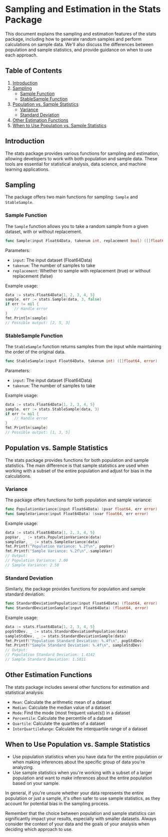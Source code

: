 # Sampling and Estimation in the Stats Package

This document explains the sampling and estimation features of the stats package, including how to generate random samples and perform calculations on sample data. We'll also discuss the differences between population and sample statistics, and provide guidance on when to use each approach.

## Table of Contents

1. [Introduction](#introduction)
2. [Sampling](#sampling)
   - [Sample Function](#sample-function)
   - [StableSample Function](#stablesample-function)
3. [Population vs. Sample Statistics](#population-vs-sample-statistics)
   - [Variance](#variance)
   - [Standard Deviation](#standard-deviation)
4. [Other Estimation Functions](#other-estimation-functions)
5. [When to Use Population vs. Sample Statistics](#when-to-use-population-vs-sample-statistics)

## Introduction

The stats package provides various functions for sampling and estimation, allowing developers to work with both population and sample data. These tools are essential for statistical analysis, data science, and machine learning applications.

## Sampling

The package offers two main functions for sampling: `Sample` and `StableSample`.

### Sample Function

The `Sample` function allows you to take a random sample from a given dataset, with or without replacement.

```go
func Sample(input Float64Data, takenum int, replacement bool) ([]float64, error)
```

Parameters:
- `input`: The input dataset (Float64Data)
- `takenum`: The number of samples to take
- `replacement`: Whether to sample with replacement (true) or without replacement (false)

Example usage:

```go
data := stats.Float64Data{1, 2, 3, 4, 5}
sample, err := stats.Sample(data, 3, false)
if err != nil {
    // Handle error
}
fmt.Println(sample)
// Possible output: [2, 5, 3]
```

### StableSample Function

The `StableSample` function returns samples from the input while maintaining the order of the original data.

```go
func StableSample(input Float64Data, takenum int) ([]float64, error)
```

Parameters:
- `input`: The input dataset (Float64Data)
- `takenum`: The number of samples to take

Example usage:

```go
data := stats.Float64Data{1, 2, 3, 4, 5}
sample, err := stats.StableSample(data, 3)
if err != nil {
    // Handle error
}
fmt.Println(sample)
// Possible output: [1, 3, 5]
```

## Population vs. Sample Statistics

The stats package provides functions for both population and sample statistics. The main difference is that sample statistics are used when working with a subset of the entire population and adjust for bias in the calculations.

### Variance

The package offers functions for both population and sample variance:

```go
func PopulationVariance(input Float64Data) (pvar float64, err error)
func SampleVariance(input Float64Data) (svar float64, err error)
```

Example usage:

```go
data := stats.Float64Data{1, 2, 3, 4, 5}
popVar, _ := stats.PopulationVariance(data)
sampleVar, _ := stats.SampleVariance(data)
fmt.Printf("Population Variance: %.2f\n", popVar)
fmt.Printf("Sample Variance: %.2f\n", sampleVar)
// Output:
// Population Variance: 2.00
// Sample Variance: 2.50
```

### Standard Deviation

Similarly, the package provides functions for population and sample standard deviation:

```go
func StandardDeviationPopulation(input Float64Data) (float64, error)
func StandardDeviationSample(input Float64Data) (float64, error)
```

Example usage:

```go
data := stats.Float64Data{1, 2, 3, 4, 5}
popStdDev, _ := stats.StandardDeviationPopulation(data)
sampleStdDev, _ := stats.StandardDeviationSample(data)
fmt.Printf("Population Standard Deviation: %.4f\n", popStdDev)
fmt.Printf("Sample Standard Deviation: %.4f\n", sampleStdDev)
// Output:
// Population Standard Deviation: 1.4142
// Sample Standard Deviation: 1.5811
```

## Other Estimation Functions

The stats package includes several other functions for estimation and statistical analysis:

- `Mean`: Calculate the arithmetic mean of a dataset
- `Median`: Calculate the median value of a dataset
- `Mode`: Find the mode (most frequent value(s)) in a dataset
- `Percentile`: Calculate the percentile of a dataset
- `Quartile`: Calculate the quartiles of a dataset
- `InterQuartileRange`: Calculate the interquartile range of a dataset

## When to Use Population vs. Sample Statistics

- Use population statistics when you have data for the entire population or when making inferences about the specific group of data you're analyzing.
- Use sample statistics when you're working with a subset of a larger population and want to make inferences about the entire population based on your sample.

In general, if you're unsure whether your data represents the entire population or just a sample, it's often safer to use sample statistics, as they account for potential bias in the sampling process.

Remember that the choice between population and sample statistics can significantly impact your results, especially with smaller datasets. Always consider the context of your data and the goals of your analysis when deciding which approach to use.